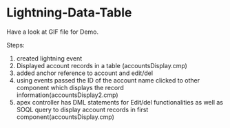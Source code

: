 # Lightning-Data-Table

Have a look at GIF file for Demo.

Steps:
1. created lightning event 
2. Displayed account records in a table (accountsDisplay.cmp)
3. added anchor reference to account and edit/del 
4. using events passed the ID of the account name clicked to other component which displays the record information(accountsDisplay2.cmp)
5. apex controller has DML statements for Edit/del functionalities as well as SOQL query to display account records in first component(accountsDisplay.cmp)
